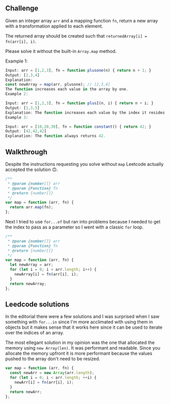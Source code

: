 ## Challenge

Given an integer array `arr` and a mapping function `fn`, return a new array with a transformation applied to each element.

The returned array should be created such that `returnedArray[i] = fn(arr[i], i)`.

Please solve it without the built-in `Array.map` method.

Example 1:

```javascript
Input: arr = [1,2,3], fn = function plusone(n) { return n + 1; }
Output: [2,3,4]
Explanation:
const newArray = map(arr, plusone); // [2,3,4]
The function increases each value in the array by one.
Example 2:
```

```javascript
Input: arr = [1,2,3], fn = function plusI(n, i) { return n + i; }
Output: [1,3,5]
Explanation: The function increases each value by the index it resides in.
Example 3:
```

```javascript
Input: arr = [10,20,30], fn = function constant() { return 42; }
Output: [42,42,42]
Explanation: The function always returns 42.
```

## Walkthrough

Despite the instructions requesting you solve without `map` Leetcode actually accepted the solution 🙃.

```javascript
/**
 * @param {number[]} arr
 * @param {Function} fn
 * @return {number[]}
 */
var map = function (arr, fn) {
  return arr.map(fn);
};
```

Next I tried to use `for...of` but ran into problems because I needed to get the index to pass as a parameter so I went with a classic `for` loop.

```javascript
/**
 * @param {number[]} arr
 * @param {Function} fn
 * @return {number[]}
 */
var map = function (arr, fn) {
  let newArray = arr;
  for (let i = 0; i < arr.length; i++) {
    newArray[i] = fn(arr[i], i);
  }
  return newArray;
};
```

## Leedcode solutions

In the editorial there were a few solutions and I was surprised when I saw something with `for...in` since I'm more acclimated with using them in objects but it makes sense that it works here since it can be used to iterate over the indices of an array.

The most ellegant solution in my opinion was the one that allocated the memory using `new Array(len)`. It was performant and readable. Since you allocate the memory upfront it is more performant because the values pushed to the array don't need to be resized.

```javascript
var map = function (arr, fn) {
  const newArr = new Array(arr.length);
  for (let i = 0; i < arr.length; ++i) {
    newArr[i] = fn(arr[i], i);
  }
  return newArr;
};
```
